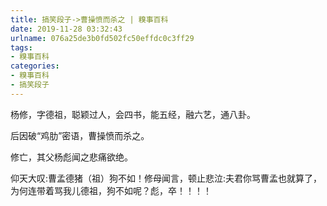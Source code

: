 ```yaml
---
title: 搞笑段子->曹操愤而杀之 | 糗事百科
date: 2019-11-28 03:32:43
urlname: 076a25de3b0fd502fc50effdc0c3ff29
tags: 
- 糗事百科
categories:
- 糗事百科
- 搞笑段子
---
```

杨修，字德祖，聪颖过人，会四书，能五经，融六艺，通八卦。

后因破“鸡肋”密语，曹操愤而杀之。

修亡，其父杨彪闻之悲痛欲绝。

仰天大叹:曹孟德猪（祖）狗不如！修母闻言，顿止悲泣:夫君你骂曹孟也就算了，为何连带着骂我儿德祖，狗不如呢？彪，卒！！！！


